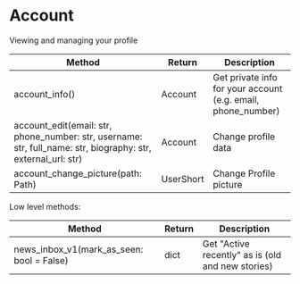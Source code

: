 # Account

Viewing and managing your profile

| Method                             | Return    | Description
| ---------------------------------- | --------- | ----------------------------------------------------------
| account_info()                     | Account | Get private info for your account (e.g. email, phone_number)
| account_edit(email: str, phone_number: str, username: str, full_name: str, biography: str, external_url: str) | Account | Change profile data
| account_change_picture(path: Path) | UserShort | Change Profile picture

Low level methods:

| Method                                         | Return    | Description
| ---------------------------------------------- | --------- | ----------------------------------------------------------
| news_inbox_v1(mark_as_seen: bool = False)      | dict      | Get "Active recently" as is (old and new stories)
